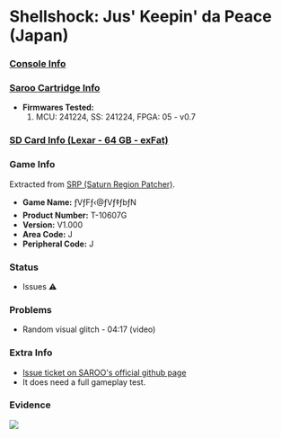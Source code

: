 # Shellshock: Jus' Keepin' da Peace (Japan)

### [Console Info](../../../../../Info/Consoles/VA13/README.md)

### [Saroo Cartridge Info](../../../../../Info/Cartridges/GuangzhouSanStarOnlineShop/1.6/README.md)

- <b>Firmwares Tested:</b>
  1. MCU: 241224, SS: 241224, FPGA: 05 - v0.7

### [SD Card Info (Lexar - 64 GB - exFat)](../../../../../Info/SdCards/Lexar/64GB/exfat/README.md)

### Game Info

Extracted from [SRP (Saturn Region Patcher)](https://segaxtreme.net/resources/saturn-region-patcher.81/download).

- <b>Game Name:</b> ƒVƒFƒ‹@ƒVƒ‡ƒbƒN
- <b>Product Number:</b> T-10607G
- <b>Version:</b> V1.000
- <b>Area Code:</b> J
- <b>Peripheral Code:</b> J

### Status

- Issues :warning:

### Problems

- Random visual glitch - 04:17 (video)

### Extra Info

- [Issue ticket on SAROO's official github page](https://github.com/tpunix/SAROO/issues/298)
- It does need a full gameplay test.

### Evidence

[![](https://img.youtube.com/vi/VzUb9O50xrI/0.jpg)](https://www.youtube.com/watch?v=VzUb9O50xrI)
